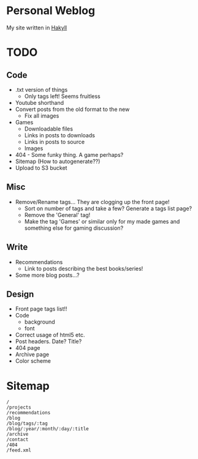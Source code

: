 
Personal Weblog
===============

My site written in [Hakyll][]

[Hakyll]: http://jaspervdj.be/hakyll/

TODO
====

Code
----

* .txt version of things
    * Only tags left! Seems fruitless
* Youtube shorthand
* Convert posts from the old format to the new
    * Fix all images
* Games
    * Downloadable files
    * Links in posts to downloads
    * Links in posts to source
    * Images
* 404 - Some funky thing. A game perhaps?
* Sitemap (How to autogenerate??)
* Upload to S3 bucket

Misc
----

* Remove/Rename tags... They are clogging up the front page!
    * Sort on number of tags and take a few? Generate a tags list page?
    * Remove the 'General' tag!
    * Make the tag 'Games' or similar only for my made games and something else for gaming discussion?

Write
-----

* Recommendations
    * Link to posts describing the best books/series!
* Some more blog posts...?

Design
------

* Front page tags list!!
* Code
    * background
    * font
* Correct usage of html5 etc.
* Post headers. Date? Title?
* 404 page
* Archive page
* Color scheme

Sitemap
=======

    /
    /projects
    /recommendations
    /blog
    /blog/tags/:tag
    /blog/:year/:month/:day/:title
    /archive
    /contact
    /404
    /feed.xml

